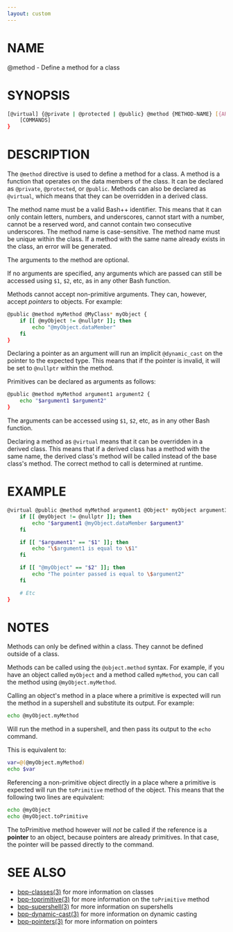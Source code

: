 ```yaml
---
layout: custom
---
```

# NAME

@method - Define a method for a class

# SYNOPSIS

```bash
[@virtual] {@private | @protected | @public} @method {METHOD-NAME} [{ARGUMENTS}] {
	[COMMANDS]
}
```

# DESCRIPTION

The `@method` directive is used to define a method for a class. A method is a function that operates on the data members of the class. It can be declared as `@private`, `@protected`, or `@public`. Methods can also be declared as `@virtual`, which means that they can be overridden in a derived class.

The method name must be a valid Bash++ identifier. This means that it can only contain letters, numbers, and underscores, cannot start with a number, cannot be a reserved word, and cannot contain two consecutive underscores. The method name is case-sensitive. The method name must be unique within the class. If a method with the same name already exists in the class, an error will be generated.

The arguments to the method are optional.

If no arguments are specified, any arguments which are passed can still be accessed using `$1`, `$2`, etc, as in any other Bash function.

Methods cannot accept non-primitive arguments. They can, however, accept *pointers* to objects. For example:

```bash
@public @method myMethod @MyClass* myObject {
	if [[ @myObject != @nullptr ]]; then
		echo "@myObject.dataMember"
	fi
}
```

Declaring a pointer as an argument will run an implicit `@dynamic_cast` on the pointer to the expected type. This means that if the pointer is invalid, it will be set to `@nullptr` within the method.

Primitives can be declared as arguments as follows:

```bash
@public @method myMethod argument1 argument2 {
	echo "$argument1 $argument2"
}
```

The arguments can be accessed using `$1`, `$2`, etc, as in any other Bash function.

Declaring a method as `@virtual` means that it can be overridden in a derived class. This means that if a derived class has a method with the same name, the derived class's method will be called instead of the base class's method. The correct method to call is determined at runtime.

# EXAMPLE

```bash
@virtual @public @method myMethod argument1 @Object* myObject argument3 {
	if [[ @myObject != @nullptr ]]; then
		echo "$argument1 @myObject.dataMember $argument3"
	fi

	if [[ "$argument1" == "$1" ]]; then
		echo "\$argument1 is equal to \$1"
	fi

	if [[ "@myObject" == "$2" ]]; then
		echo "The pointer passed is equal to \$argument2"
	fi

	# Etc
}
```

# NOTES

Methods can only be defined within a class. They cannot be defined outside of a class.

Methods can be called using the `@object.method` syntax. For example, if you have an object called `myObject` and a method called `myMethod`, you can call the method using `@myObject.myMethod`.

Calling an object's method in a place where a primitive is expected will run the method in a supershell and substitute its output. For example:

```bash
echo @myObject.myMethod
```

Will run the method in a supershell, and then pass its output to the `echo` command.

This is equivalent to:

```bash
var=@(@myObject.myMethod)
echo $var
```

Referencing a non-primitive object directly in a place where a primitive is expected will run the `toPrimitive` method of the object. This means that the following two lines are equivalent:

```bash
echo @myObject
echo @myObject.toPrimitive
```

The toPrimitive method however will *not* be called if the reference is a **pointer** to an object, because pointers are already primitives. In that case, the pointer will be passed directly to the command.

# SEE ALSO

 - [bpp-classes(3)](classes.md) for more information on classes
 - [bpp-toprimitive(3)](toprimitive.md) for more information on the `toPrimitive` method
 - [bpp-supershell(3)](supershell.md) for more information on supershells
 - [bpp-dynamic-cast(3)](dynamic-cast.md) for more information on dynamic casting
 - [bpp-pointers(3)](pointers.md) for more information on pointers
